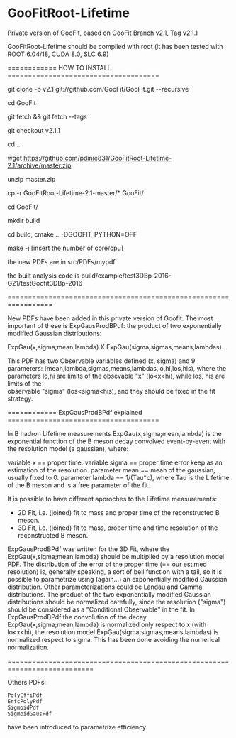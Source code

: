 # GooFitRoot-Lifetime
Private version of GooFit, based on GooFit Branch v2.1, Tag v2.1.1


GooFitRoot-Lifetime should be compiled with root (it has been tested with ROOT 6.04/18,
CUDA 8.0, SLC 6.9)

============ HOW TO INSTALL =====================================

git clone -b v2.1  git://github.com/GooFit/GooFit.git --recursive

cd GooFit

git fetch && git fetch --tags

git checkout v2.1.1

cd ..

wget https://github.com/pdinie831/GooFitRoot-Lifetime-2.1/archive/master.zip

unzip master.zip

cp -r GooFitRoot-Lifetime-2.1-master/* GooFit/

cd GooFit/

mkdir build

cd build; cmake ..  -DGOOFIT_PYTHON=OFF

make -j [insert the number of core/cpu]

the new PDFs are in src/PDFs/mypdf

the built analysis code is  build/example/test3DBp-2016-G21/testGoofit3DBp-2016

=================================================================


New PDFs have been added in this private version of Goofit.
The most important of these is  ExpGausProdBPdf: the product of two exponentially modified Gaussian 
distributions:

ExpGau(x,sigma;mean,lambda) X ExpGau(sigma;sigmas,means,lambdas).
  

This PDF has two Observable variables defined (x, sigma) and 9  parameters:
(mean,lambda,sigmas,means,lambdas,lo,hi,los,his), where
the parameters lo,hi are limits of the obsevable "x" (lo<x<hi), while los, his are limits of the  
observable "sigma" (los<sigma<his), and they should be fixed in the fit strategy. 


============ ExpGausProdBPdf explained =====================================

In B hadron Lifetime measurements ExpGau(x,sigma;mean,lambda) is the exponential function of the B 
meson decay convolved event-by-event with the resolution model (a gaussian), where:

variable x     == proper time.
variable sigma == proper time error keep as an estimation of the resolution.
parameter mean == mean of the gaussian, usually fixed to 0.
parameter lambda == 1/(Tau*c), where Tau is the Lifetime of the B meson and is a free parameter
of the fit.

It is possible to have different approches to the Lifetime measurements:

- 2D Fit, i.e. (joined) fit to mass and  proper time  of the reconstructed B meson.
- 3D Fit, i.e. (joined) fit to mass, proper time and time resolution of the reconstructed B meson.

ExpGausProdBPdf was written for the 3D Fit, where the ExpGau(x,sigma;mean,lambda) should be 
multiplied by a resolution model PDF. 
The distribution of the error of the proper time (== our estimed resolution) is, generally speaking, a 
sort of bell function with a tail, so it is possible to parametrize using (again...)  an exponentially 
modified Gaussian distribution. Other parameterizations could be Landau and Gamma distributions. 
The product of the two exponentially modified Gaussian distributions should be normalized carefully, 
since the resolution ("sigma") should be considered as a  "Conditional Observable" in the fit.
In ExpGausProdBPdf the convolution of the decay ExpGau(x,sigma;mean,lambda) is normalized only respect
to x (with lo<x<hi), the resolution model ExpGau(sigma;sigmas,means,lambdas) is normalized respect to 
sigma. This has been done avoiding the numerical normalization.

===========================================================================

Others PDFs:

	PolyEffiPdf
	ErfcPolyPdf
	SigmoidPdf
	SigmoidGausPdf
	
have been introduced to parametrize efficiency. 	
